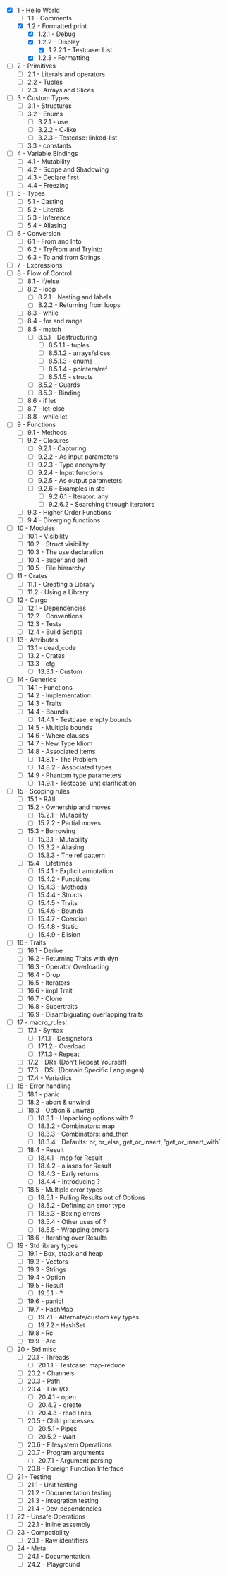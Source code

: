 - [X] 1 - Hello World
  - [ ] 1.1 - Comments
  - [X] 1.2 - Formatted print
    - [X] 1.2.1 - Debug
    - [X] 1.2.2 - Display
      - [X] 1.2.2.1 - Testcase: List
    - [X] 1.2.3 - Formatting
- [ ] 2 - Primitives
  - [ ] 2.1 - Literals and operators
  - [ ] 2.2 - Tuples
  - [ ] 2.3 - Arrays and Slices
- [ ] 3 - Custom Types
  - [ ] 3.1 - Structures
  - [ ] 3.2 - Enums
    - [ ] 3.2.1 - use
    - [ ] 3.2.2 - C-like
    - [ ] 3.2.3 - Testcase: linked-list
  - [ ] 3.3 - constants
- [ ] 4 - Variable Bindings
  - [ ] 4.1 - Mutability
  - [ ] 4.2 - Scope and Shadowing
  - [ ] 4.3 - Declare first
  - [ ] 4.4 - Freezing
- [ ] 5 - Types
  - [ ] 5.1 - Casting
  - [ ] 5.2 - Literals
  - [ ] 5.3 - Inference
  - [ ] 5.4 - Aliasing
- [ ] 6 - Conversion
  - [ ] 6.1 - From and Into
  - [ ] 6.2 - TryFrom and TryInto
  - [ ] 6.3 - To and from Strings
- [ ] 7 - Expressions
- [ ] 8 - Flow of Control
  - [ ] 8.1 - if/else
  - [ ] 8.2 - loop
    - [ ] 8.2.1 - Nesting and labels
    - [ ] 8.2.2 - Returning from loops
  - [ ] 8.3 - while
  - [ ] 8.4 - for and range
  - [ ] 8.5 - match
    - [ ] 8.5.1 - Destructuring
      - [ ] 8.5.1.1 - tuples
      - [ ] 8.5.1.2 - arrays/slices
      - [ ] 8.5.1.3 - enums
      - [ ] 8.5.1.4 - pointers/ref
      - [ ] 8.5.1.5 - structs
    - [ ] 8.5.2 - Guards
    - [ ] 8.5.3 - Binding
  - [ ] 8.6 - if let
  - [ ] 8.7 - let-else
  - [ ] 8.8 - while let
- [ ] 9 - Functions
  - [ ] 9.1 - Methods
  - [ ] 9.2 - Closures
    - [ ] 9.2.1 - Capturing
    - [ ] 9.2.2 - As input parameters
    - [ ] 9.2.3 - Type anonymity
    - [ ] 9.2.4 - Input functions
    - [ ] 9.2.5 - As output parameters
    - [ ] 9.2.6 - Examples in std
      - [ ] 9.2.6.1 - Iterator::any
      - [ ] 9.2.6.2 - Searching through iterators
  - [ ] 9.3 - Higher Order Functions
  - [ ] 9.4 - Diverging functions
- [ ] 10 - Modules
  - [ ] 10.1 - Visibility
  - [ ] 10.2 - Struct visibility
  - [ ] 10.3 - The use declaration
  - [ ] 10.4 - super and self
  - [ ] 10.5 - File hierarchy
- [ ] 11 - Crates
  - [ ] 11.1 - Creating a Library
  - [ ] 11.2 - Using a Library
- [ ] 12 - Cargo
  - [ ] 12.1 - Dependencies
  - [ ] 12.2 - Conventions
  - [ ] 12.3 - Tests
  - [ ] 12.4 - Build Scripts
- [ ] 13 - Attributes
  - [ ] 13.1 - dead_code
  - [ ] 13.2 - Crates
  - [ ] 13.3 - cfg
    - [ ] 13.3.1 - Custom
- [ ] 14 - Generics
  - [ ] 14.1 - Functions
  - [ ] 14.2 - Implementation
  - [ ] 14.3 - Traits
  - [ ] 14.4 - Bounds
    - [ ] 14.4.1 - Testcase: empty bounds
  - [ ] 14.5 - Multiple bounds
  - [ ] 14.6 - Where clauses
  - [ ] 14.7 - New Type Idiom
  - [ ] 14.8 - Associated items
    - [ ] 14.8.1 - The Problem
    - [ ] 14.8.2 - Associated types
  - [ ] 14.9 - Phantom type parameters
    - [ ] 14.9.1 - Testcase: unit clarification
- [ ] 15 - Scoping rules
  - [ ] 15.1 - RAII
  - [ ] 15.2 - Ownership and moves
    - [ ] 15.2.1 - Mutability
    - [ ] 15.2.2 - Partial moves
  - [ ] 15.3 - Borrowing
    - [ ] 15.3.1 - Mutability
    - [ ] 15.3.2 - Aliasing
    - [ ] 15.3.3 - The ref pattern
  - [ ] 15.4 - Lifetimes
    - [ ] 15.4.1 - Explicit annotation
    - [ ] 15.4.2 - Functions
    - [ ] 15.4.3 - Methods
    - [ ] 15.4.4 - Structs
    - [ ] 15.4.5 - Traits
    - [ ] 15.4.6 - Bounds
    - [ ] 15.4.7 - Coercion
    - [ ] 15.4.8 - Static
    - [ ] 15.4.9 - Elision
- [ ] 16 - Traits
  - [ ] 16.1 - Derive
  - [ ] 16.2 - Returning Traits with dyn
  - [ ] 16.3 - Operator Overloading
  - [ ] 16.4 - Drop
  - [ ] 16.5 - Iterators
  - [ ] 16.6 - impl Trait
  - [ ] 16.7 - Clone
  - [ ] 16.8 - Supertraits
  - [ ] 16.9 - Disambiguating overlapping traits
- [ ] 17 - macro_rules!
  - [ ] 17.1 - Syntax
    - [ ] 17.1.1 - Designators
    - [ ] 17.1.2 - Overload
    - [ ] 17.1.3 - Repeat
  - [ ] 17.2 - DRY (Don't Repeat Yourself)
  - [ ] 17.3 - DSL (Domain Specific Languages)
  - [ ] 17.4 - Variadics
- [ ] 18 - Error handling
  - [ ] 18.1 - panic
  - [ ] 18.2 - abort & unwind
  - [ ] 18.3 - Option & unwrap
    - [ ] 18.3.1 - Unpacking options with ?
    - [ ] 18.3.2 - Combinators: map
    - [ ] 18.3.3 - Combinators: and_then
    - [ ] 18.3.4 - Defaults: or, or_else, get_or_insert, 'get_or_insert_with`
  - [ ] 18.4 - Result
    - [ ] 18.4.1 - map for Result
    - [ ] 18.4.2 - aliases for Result
    - [ ] 18.4.3 - Early returns
    - [ ] 18.4.4 - Introducing ?
  - [ ] 18.5 - Multiple error types
    - [ ] 18.5.1 - Pulling Results out of Options
    - [ ] 18.5.2 - Defining an error type
    - [ ] 18.5.3 - Boxing errors
    - [ ] 18.5.4 - Other uses of ?
    - [ ] 18.5.5 - Wrapping errors
  - [ ] 18.6 - Iterating over Results
- [ ] 19 - Std library types
  - [ ] 19.1 - Box, stack and heap
  - [ ] 19.2 - Vectors
  - [ ] 19.3 - Strings
  - [ ] 19.4 - Option
  - [ ] 19.5 - Result
    - [ ] 19.5.1 - ?
  - [ ] 19.6 - panic!
  - [ ] 19.7 - HashMap
    - [ ] 19.7.1 - Alternate/custom key types
    - [ ] 19.7.2 - HashSet
  - [ ] 19.8 - Rc
  - [ ] 19.9 - Arc
- [ ] 20 - Std misc
  - [ ] 20.1 - Threads
    - [ ] 20.1.1 - Testcase: map-reduce
  - [ ] 20.2 - Channels
  - [ ] 20.3 - Path
  - [ ] 20.4 - File I/O
    - [ ] 20.4.1 - open
    - [ ] 20.4.2 - create
    - [ ] 20.4.3 - read lines
  - [ ] 20.5 - Child processes
    - [ ] 20.5.1 - Pipes
    - [ ] 20.5.2 - Wait
  - [ ] 20.6 - Filesystem Operations
  - [ ] 20.7 - Program arguments
    - [ ] 20.7.1 - Argument parsing
  - [ ] 20.8 - Foreign Function Interface
- [ ] 21 - Testing
  - [ ] 21.1 - Unit testing
  - [ ] 21.2 - Documentation testing
  - [ ] 21.3 - Integration testing
  - [ ] 21.4 - Dev-dependencies
- [ ] 22 - Unsafe Operations
  - [ ] 22.1 - Inline assembly
- [ ] 23 - Compatibility
  - [ ] 23.1 - Raw identifiers
- [ ] 24 - Meta
  - [ ] 24.1 - Documentation
  - [ ] 24.2 - Playground

